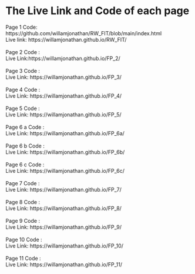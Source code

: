 <h1>The Live Link and Code of each page</h1>
Page 1 Code: https://github.com/willamjonathan/RW_FIT/blob/main/index.html<br>
  Live link: https://willamjonathan.github.io/RW_FIT/<br>
<br>
Page 2 Code : <br>
  Live Link:https://willamjonathan.github.io/FP_2/ <br>
<br>
Page 3 Code : <br>
  Live Link: https://willamjonathan.github.io/FP_3/<br>
<br>
Page 4 Code : <br>
  Live Link: https://willamjonathan.github.io/FP_4/<br>
<br>
Page 5 Code : <br>
  Live Link: https://willamjonathan.github.io/FP_5/ <br>
<br>
Page 6 a Code : <br>
  Live Link: https://willamjonathan.github.io/FP_6a/ <br>
<br>
Page 6 b Code : <br>
  Live Link: https://willamjonathan.github.io/FP_6b/ <br>
<br>
Page 6 c Code : <br>
  Live Link: https://willamjonathan.github.io/FP_6c/ <br>
<br>
Page 7 Code : <br>
  Live Link: https://willamjonathan.github.io/FP_7/ <br>
<br>
Page 8 Code : <br>
  Live Link: https://willamjonathan.github.io/FP_8/ <br>
<br>
Page 9 Code : <br>
  Live Link: https://willamjonathan.github.io/FP_9/ <br>
<br>
Page 10 Code : <br>
  Live Link: https://willamjonathan.github.io/FP_10/ <br>
<br>
Page 11 Code : <br>
  Live Link: https://willamjonathan.github.io/FP_11/ <br>
<br>
